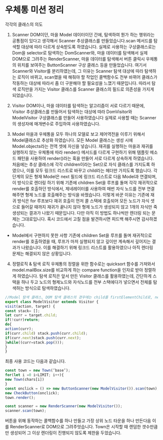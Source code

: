 # 우체통 미션 정리

각각의 클래스의 의도

1. Scanner
DOM이던, 마을 Model 데이터이던 간에, 탐색하여 뭔가 하는 행위라는 공통점이 있다고 생각해서 Scanner 추상클래스를 만들었습니다.scan 메서드를 탐색할 대상에 따라 다르게 상속받도록 하였습니다. 실제로 사용하는 구상클래스로는 Dom을 selector로 탐색하는 DomScanner와, 마을 데이터를 탐색해서 실제 DOM으로 그려주는 RenderScanner, 마을 데이터를 탐색해서 버튼 클릭시 우체통의 위치를 보여주는 ButtonScanner 구상 클래스 등을 만들었습니다. 여기서 Scanner와 Visitor를 분리하였는데, 그 이유는 Scanner 탐색 대상에 따라 탐색하는 로직이 바뀌고, scan했을 때 해줘야 할 작업인 콜백함수도 전부 바뀌어 클래스가 작동하는 대상에 따라서 좀 더 구분해야 할 필요성을 느꼈기 때문입니다. 따라서 탐색 로직만을 가지는 Visitor 클래스를 Scanner 클래스의 필드로 의존성을 가지게 되었습니다.

2. Visitor
DOM이나, 마을 데이터를 탐색하는 알고리즘이 서로 다르기 때문에, Visitor 추상클래스를 만들어서 탐색하는 대상에 따라 DomVisitor와 ModelVisitor 구상클래스를 만들어 사용하였습니다 실제로 사용할 때는 Scanner의 생성자에 매개변수로 주입하여 사용하였습니다.

3. Model
마을과 우체통을 모두 하나의 모델로 보고 제어역전을 이루기 위해서 Model클래스로 추상화 하였습니다. 모든 Model 클래스는 생성 시에 Model.objects라는 전역 셋에 자신을 넣습니다. 재귀를 실행하는 마을과 재귀를 실행하지 않는 우체통에 따라 render() 메서드를 다르게 구현하기 위해 템플릿 메소드 패턴을 사용하여 render()라는 훅을 만들어 서로 다르게 상속하게 하였습니다.
처음에는 추상 클래스에 각각 children이라는 Set으로 자식 클래스를 가지도록 하였으나, 이를 모두 링크드 리스트로 바꾸고 child라는 헤더만 가지도록 했습니다. 각 단계의 모든 형재 Model은 next 필드에 링크드 리스트로 다음 Model과 연결되며, 이 방식으로 렌더링 하기 위해 기존에 children Set을 루프를 돌며 각각 재귀적으로 render를 호출하던 방식에서, 제네레이터를 사용하여 매번 자식 노드를 전부 연결해주면 형제 노드를 호출해주는 방식을 바꿨습니다. 이렇게 바꾼 이유는 기존에 재귀 방식은 for 루프보다 재귀 호출이 먼저 콜 스택에 호출되어 모든 노드가 자식 셋으로 들어갈 때까지 재귀가 끝나지 않아 형제 노드가 생성되지 않고 1개의 자식만 죽 생성되는 결과가 나왔기 때문입니다. 다만 아직 이 방법도 하나씩만 렌더링 되는 문제는 그대로입니다. 혹시 코드에서 고칠 점을 발견하시면 피드백 해주시면 감사하겠습니다.

- Model에서 구현하지 못한 사항
기존에 children Set을 루프를 돌며 재귀적으로 render를 호출하였을 때, 루프가 마저 실행되지 않고 깊이만 계속해서 깊어지는 결과가 나왔습니다. 이를 해결하기 위해 링크드 리스트를 활용하였으나 아직 렌더링 문제는 해결되지 않은 상황입니다.

4. 정렬로직 & 탐색 로직
우체통의 정렬을 위한 함수로는 quicksort 함수를 가져와서 model.mailBox.size를 비교하게 하는 compare function을 인자로 받아 정렬하게 하였습니다.
탐색 로직은 앞서 만든 Visitor 클래스를 활용하였는데, 간단하게 스택을 하나 두고 노드의 형제노드와 자식노드를 전부 스택에다가 넣으면서 전체를 탐색하는 방식으로 탐색하였습니다.

```javascript
//Model 탐색 클래스, DOM 탐색 클래스의 경우에는 child를 firstElementChild로, next를 nextElementSibling으로 바꿔주기만 하면 됨.
export class ModelVisitor extends Visitor {
visit(action, target) {
const stack= [];
let curr = target.child;
if(!curr)return;
do{
action(curr);
if(curr.child) stack.push(curr.child);
if(curr.next)stack.push(curr.next);
}while((curr=stack.pop()));
}
}
```
최종 사용 코드는 다음과 같습니다.

```javascript
const town = new Town(’base’);
for(let i =0 i<LIMIT; i++){
new Town(chars[i])
}
const onclick = () => new ButtonScanner(new ModelVisitor()).scan(town);
new CheckButton(onclick);
town.render();

const scanner = new RenderScanner(new ModelVisitor());
scanner.scan(town);
```

버튼을 위해 동작하는 콜백함수를 하나 만들고 가장 상위 노드 타운을 하나 만든다음 이를 RenderScanner로 DOM으로 그려주엇습니다. Town은 시작할 때 랜덤한 갯수만큼만 생성되어 그 이상 렌더링이 진행되지 않도록 제한을 두었습니다.